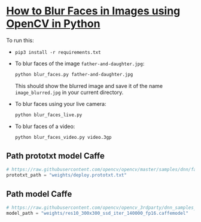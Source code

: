 # [How to Blur Faces in Images using OpenCV in Python](https://www.thepythoncode.com/article/blur-faces-in-images-using-opencv-in-python)

To run this:

- `pip3 install -r requirements.txt`
- To blur faces of the image `father-and-daughter.jpg`:

    ```bash
    python blur_faces.py father-and-daughter.jpg
    ```

    This should show the blurred image and save it of the name `image_blurred.jpg` in your current directory.

- To blur faces using your live camera:

    ```bash
    python blur_faces_live.py
    ```

- To blur faces of a video:

    ```bash
    python blur_faces_video.py video.3gp
    ```

## Path prototxt model Caffe

```python
# https://raw.githubusercontent.com/opencv/opencv/master/samples/dnn/face_detector/deploy.prototxt
prototxt_path = "weights/deploy.prototxt.txt"
```

## Path model Caffe

```python
# https://raw.githubusercontent.com/opencv/opencv_3rdparty/dnn_samples_face_detector_20180205_fp16/res10_300x300_ssd_iter_140000_fp16.caffemodel
model_path = "weights/res10_300x300_ssd_iter_140000_fp16.caffemodel"
```
